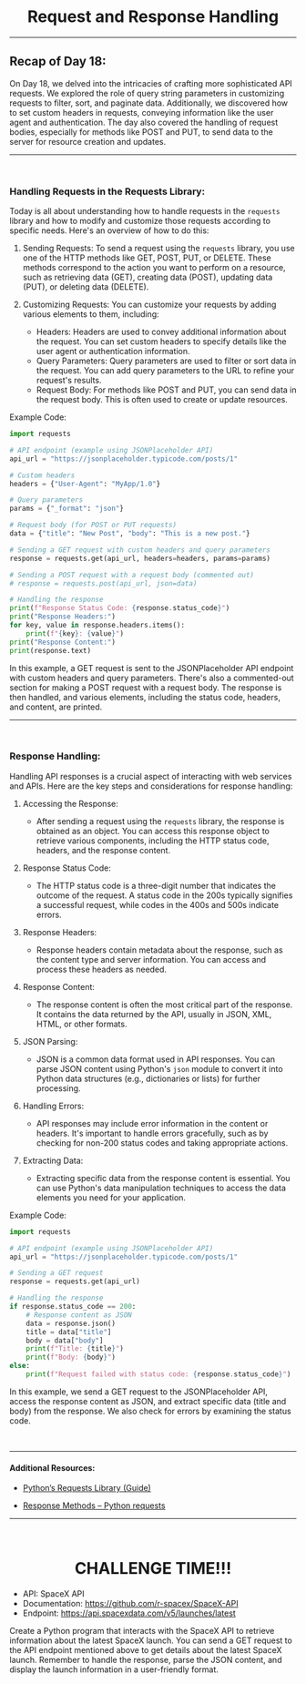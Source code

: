 <h1 align="center">Request and Response Handling</h1>

<hr>

## Recap of Day 18:

On Day 18, we delved into the intricacies of crafting more sophisticated API requests. We explored the role of query string parameters in customizing requests to filter, sort, and paginate data. Additionally, we discovered how to set custom headers in requests, conveying information like the user agent and authentication. The day also covered the handling of request bodies, especially for methods like POST and PUT, to send data to the server for resource creation and updates.

<hr>
<br>

### Handling Requests in the Requests Library:

Today is all about understanding how to handle requests in the `requests` library and how to modify and customize those requests according to specific needs. Here's an overview of how to do this:

1. Sending Requests: To send a request using the `requests` library, you use one of the HTTP methods like GET, POST, PUT, or DELETE. These methods correspond to the action you want to perform on a resource, such as retrieving data (GET), creating data (POST), updating data (PUT), or deleting data (DELETE).

2. Customizing Requests: You can customize your requests by adding various elements to them, including:
   
   - Headers: Headers are used to convey additional information about the request. You can set custom headers to specify details like the user agent or authentication information.
   - Query Parameters: Query parameters are used to filter or sort data in the request. You can add query parameters to the URL to refine your request's results.
   - Request Body: For methods like POST and PUT, you can send data in the request body. This is often used to create or update resources.

Example Code:

```python
import requests

# API endpoint (example using JSONPlaceholder API)
api_url = "https://jsonplaceholder.typicode.com/posts/1"

# Custom headers
headers = {"User-Agent": "MyApp/1.0"}

# Query parameters
params = {"_format": "json"}

# Request body (for POST or PUT requests)
data = {"title": "New Post", "body": "This is a new post."}

# Sending a GET request with custom headers and query parameters
response = requests.get(api_url, headers=headers, params=params)

# Sending a POST request with a request body (commented out)
# response = requests.post(api_url, json=data)

# Handling the response
print(f"Response Status Code: {response.status_code}")
print("Response Headers:")
for key, value in response.headers.items():
    print(f"{key}: {value}")
print("Response Content:")
print(response.text)
```

In this example, a GET request is sent to the JSONPlaceholder API endpoint with custom headers and query parameters. There's also a commented-out section for making a POST request with a request body. The response is then handled, and various elements, including the status code, headers, and content, are printed.

<hr>
<br>

### Response Handling:

Handling API responses is a crucial aspect of interacting with web services and APIs. Here are the key steps and considerations for response handling:

1. Accessing the Response:
   
   - After sending a request using the `requests` library, the response is obtained as an object. You can access this response object to retrieve various components, including the HTTP status code, headers, and the response content.

2. Response Status Code:
   
   - The HTTP status code is a three-digit number that indicates the outcome of the request. A status code in the 200s typically signifies a successful request, while codes in the 400s and 500s indicate errors.

3. Response Headers:
   
   - Response headers contain metadata about the response, such as the content type and server information. You can access and process these headers as needed.

4. Response Content:
   
   - The response content is often the most critical part of the response. It contains the data returned by the API, usually in JSON, XML, HTML, or other formats.

5. JSON Parsing:
   
   - JSON is a common data format used in API responses. You can parse JSON content using Python's `json` module to convert it into Python data structures (e.g., dictionaries or lists) for further processing.

6. Handling Errors:
   
   - API responses may include error information in the content or headers. It's important to handle errors gracefully, such as by checking for non-200 status codes and taking appropriate actions.

7. Extracting Data:
   
   - Extracting specific data from the response content is essential. You can use Python's data manipulation techniques to access the data elements you need for your application.

Example Code:

```python
import requests

# API endpoint (example using JSONPlaceholder API)
api_url = "https://jsonplaceholder.typicode.com/posts/1"

# Sending a GET request
response = requests.get(api_url)

# Handling the response
if response.status_code == 200:
    # Response content as JSON
    data = response.json()
    title = data["title"]
    body = data["body"]
    print(f"Title: {title}")
    print(f"Body: {body}")
else:
    print(f"Request failed with status code: {response.status_code}")
```

In this example, we send a GET request to the JSONPlaceholder API, access the response content as JSON, and extract specific data (title and body) from the response. We also check for errors by examining the status code.

<br>
<hr>

#### Additional Resources:

* <a href="https://realpython.com/python-requests/">Python’s Requests Library (Guide)</a>

* <a href="https://www.geeksforgeeks.org/response-methods-python-requests/">Response Methods – Python requests</a>

<hr>
<br>

<h1 align="center">CHALLENGE TIME!!!</h1>

- API: SpaceX API
- Documentation: https://github.com/r-spacex/SpaceX-API
- Endpoint: https://api.spacexdata.com/v5/launches/latest

Create a Python program that interacts with the SpaceX API to retrieve information about the latest SpaceX launch. You can send a GET request to the API endpoint mentioned above to get details about the latest SpaceX launch. Remember to handle the response, parse the JSON content, and display the launch information in a user-friendly format.
